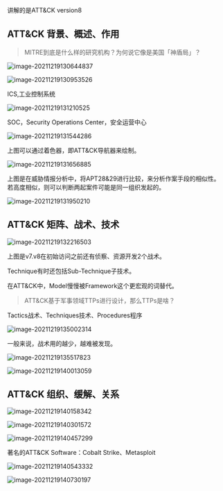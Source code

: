 讲解的是ATT&CK version8

## ATT&CK 背景、概述、作用   

> MITRE到底是什么样的研究机构？为何说它像是美国「神盾局」？ 

![image-20211219130644837](.assets/image-20211219130644837.png)

![image-20211219130953526](.assets/image-20211219130953526.png)

ICS,工业控制系统

![image-20211219131210525](.assets/image-20211219131210525.png)

SOC，Security Operations Center，安全运营中心

![image-20211219131544286](.assets/image-20211219131544286.png)

上图可以通过着色器，即ATT&CK导航器来绘制。

![image-20211219131656885](.assets/image-20211219131656885.png)

上图是在威胁情报分析中，将APT28&29进行比较，来分析作案手段的相似性。若高度相似，则可以判断两起案件可能是同一组织发起的。

![image-20211219131950210](.assets/image-20211219131950210.png)



## ATT&CK 矩阵、战术、技术

![image-20211219132216503](.assets/image-20211219132216503.png)

上图是v7.v8在初始访问之前还有侦察、资源开发2个战术。

Technique有时还包括Sub-Technique子技术。

在ATT&CK中，Model慢慢被Framework这个更宏观的词替代。

> ATT&CK基于军事领域TTPs进行设计，那么TTPs是啥？

Tactics战术、Techniques技术、Procedures程序

![image-20211219135002314](.assets/image-20211219135002314.png)

一般来说，战术用的越少，越难被发现。

![image-20211219135517823](.assets/image-20211219135517823.png)

![image-20211219140013059](.assets/image-20211219140013059.png)



## ATT&CK 组织、缓解、关系

![image-20211219140158342](.assets/image-20211219140158342.png)

 ![image-20211219140301572](.assets/image-20211219140301572.png)

![image-20211219140457299](.assets/image-20211219140457299.png)

著名的ATT&CK Software：Cobalt Strike、Metasploit

![image-20211219140543332](.assets/image-20211219140543332.png)

![image-20211219140730197](.assets/image-20211219140730197.png)

